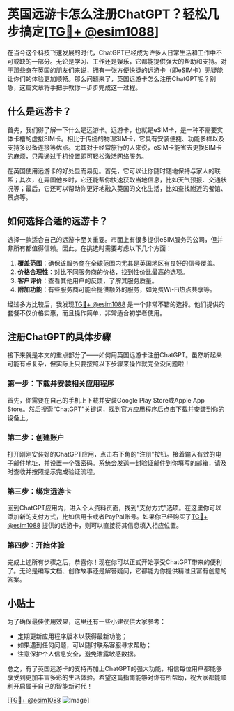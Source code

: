 # 英国远游卡怎么注册ChatGPT？轻松几步搞定[[TG💪+ @esim1088](https://t.me/s/esim1088)]

在当今这个科技飞速发展的时代，ChatGPT已经成为许多人日常生活和工作中不可或缺的一部分。无论是学习、工作还是娱乐，它都能提供强大的帮助和支持。对于那些身在英国的朋友们来说，拥有一张方便快捷的远游卡（即eSIM卡）无疑能让你们的体验更加顺畅。那么问题来了，英国远游卡怎么注册ChatGPT呢？别急，这篇文章将手把手教你一步步完成这一过程。

## 什么是远游卡？

首先，我们得了解一下什么是远游卡。远游卡，也就是eSIM卡，是一种不需要实体卡槽的虚拟SIM卡。相比于传统的物理SIM卡，它具有安装便捷、功能多样以及支持多设备连接等优点。尤其对于经常旅行的人来说，eSIM卡能省去更换SIM卡的麻烦，只需通过手机设置即可轻松激活网络服务。

在英国使用远游卡的好处显而易见。首先，它可以让你随时随地保持与家人的联系；其次，在异国他乡时，它还能帮你快速获取当地信息，比如天气预报、交通状况等；最后，它还可以帮助你更好地融入英国的文化生活，比如查找附近的餐馆、景点等。

## 如何选择合适的远游卡？

选择一款适合自己的远游卡至关重要。市面上有很多提供eSIM服务的公司，但并非所有都值得信赖。因此，在挑选时需要考虑以下几个方面：

1. **覆盖范围**：确保该服务商在全球范围内尤其是英国地区有良好的信号覆盖。
2. **价格合理性**：对比不同服务商的价格，找到性价比最高的选项。
3. **客户评价**：查看其他用户的反馈，了解其服务质量。
4. **附加功能**：有些服务商可能会提供额外的服务，如免费Wi-Fi热点共享等。

经过多方比较后，我发现[TG💪+ @esim1088](https://t.me/s/esim1088) 是一个非常不错的选择。他们提供的套餐不仅价格实惠，而且操作简单，非常适合初学者使用。

## 注册ChatGPT的具体步骤

接下来就是本文的重点部分了——如何用英国远游卡注册ChatGPT。虽然听起来可能有点复杂，但实际上只要按照以下步骤来操作就完全没问题啦！

### 第一步：下载并安装相关应用程序

首先，你需要在自己的手机上下载并安装Google Play Store或Apple App Store。然后搜索“ChatGPT”关键词，找到官方应用程序后点击下载并安装到你的设备上。

### 第二步：创建账户

打开刚刚安装好的ChatGPT应用，点击右下角的“注册”按钮。接着输入有效的电子邮件地址，并设置一个强密码。系统会发送一封验证邮件到你填写的邮箱，请及时查收并按照提示完成验证流程。

### 第三步：绑定远游卡

回到ChatGPT应用内，进入个人资料页面，找到“支付方式”选项。在这里你可以添加新的支付方式，比如信用卡或者PayPal账号。如果你已经购买了[TG💪+ @esim1088](https://t.me/s/esim1088) 提供的远游卡，则可以直接将其信息填入相应位置。

### 第四步：开始体验

完成上述所有步骤之后，恭喜你！现在你可以正式开始享受ChatGPT带来的便利了。无论是编写文档、创作故事还是解答疑问，它都能为你提供精准且富有创意的答案。

## 小贴士

为了确保最佳使用效果，这里还有一些小建议供大家参考：
- 定期更新应用程序版本以获得最新功能；
- 如果遇到任何问题，可以随时联系客服寻求帮助；
- 注意保护个人信息安全，避免泄露敏感数据。

总之，有了英国远游卡的支持再加上ChatGPT的强大功能，相信每位用户都能够享受到更加丰富多彩的生活体验。希望这篇指南能够对你有所帮助，祝大家都能顺利开启属于自己的智能新时代！

[[TG💪+ @esim1088](https://t.me/s/esim1088) ![Image](https://i.postimg.cc/4NQfJmqS/Snipaste-2025-05-13-00-14-12.png)]